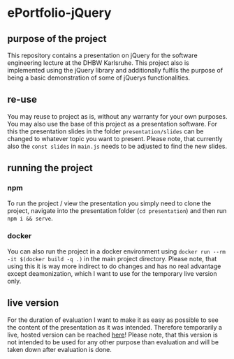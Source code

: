 # ePortfolio-jQuery
## purpose of the project
This repository contains a presentation on jQuery for the software engineering lecture at the DHBW Karlsruhe.
This project also is implemented using the jQuery library and additionally fulfils the purpose of being a basic demonstration of some
of jQuerys functionalities.

## re-use
You may reuse to project as is, without any warranty for your own purposes.
You may also use the base of this project as a presentation software. For this the presentation slides in the folder `presentation/slides` can be changed to whatever topic you want to present.
Please note, that currently also the `const slides` in `main.js` needs to be adjusted to find the new slides.

## running the project
### npm
To run the project / view the presentation you simply need to clone the project, navigate into the presentation folder (`cd presentation`) and then run `npm i && serve`.

### docker
You can also run the project in a docker environment using
`docker run --rm -it $(docker build -q .)` in the main project directory. Please note, that using this it is way more indirect to do changes and has  no real advantage except deamonization, which I want to use for the temporary live version only.

## live version
For the duration of evaluation I want to make it as easy as possible to see the content of the presentation as it was intended. Therefore temporarily a live, hosted version can be reached [here](https://eportfolio.mush-it.com)! Please note, that this version is not intended to be used for any other purpose than evaluation and will be taken down after evaluation is done.